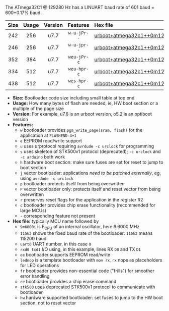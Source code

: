 The ATmega32C1 @ 129280 Hz has a LINUART baud rate of 601 baud = 600+0.17% baud.

|Size|Usage|Version|Features|Hex file|
|:-:|:-:|:-:|:-:|:--|
|242|256|u7.7|`w-u-jPr--`|[urboot+atmega32c1++0m129280i++++0k6_uart0_rxd4_txd3_lednop.hex](https://raw.githubusercontent.com/stefanrueger/urboot.hex/main/mcus/atmega32c1/internal_oscillator/fint++0m129280_Hz/br++++0k6_bps/urboot+atmega32c1++0m129280i++++0k6_uart0_rxd4_txd3_lednop.hex)|
|246|256|u7.7|`w-u-jpr--`|[urboot+atmega32c1++0m129280i++++0k6_uart0_rxd4_txd3_lednop_fr.hex](https://raw.githubusercontent.com/stefanrueger/urboot.hex/main/mcus/atmega32c1/internal_oscillator/fint++0m129280_Hz/br++++0k6_bps/urboot+atmega32c1++0m129280i++++0k6_uart0_rxd4_txd3_lednop_fr.hex)|
|352|384|u7.7|`weu-jPr-c`|[urboot+atmega32c1++0m129280i++++0k6_uart0_rxd4_txd3_ee_lednop_fr_ce.hex](https://raw.githubusercontent.com/stefanrueger/urboot.hex/main/mcus/atmega32c1/internal_oscillator/fint++0m129280_Hz/br++++0k6_bps/urboot+atmega32c1++0m129280i++++0k6_uart0_rxd4_txd3_ee_lednop_fr_ce.hex)|
|334|512|u7.7|`weu-hpr-c`|[urboot+atmega32c1++0m129280i++++0k6_uart0_rxd4_txd3_ee_lednop_fr_ce_hw.hex](https://raw.githubusercontent.com/stefanrueger/urboot.hex/main/mcus/atmega32c1/internal_oscillator/fint++0m129280_Hz/br++++0k6_bps/urboot+atmega32c1++0m129280i++++0k6_uart0_rxd4_txd3_ee_lednop_fr_ce_hw.hex)|
|438|512|u7.7|`wes-hpr-c`|[urboot+atmega32c1++0m129280i++++0k6_uart0_rxd4_txd3_ee_lednop_fr_ce_stk500_hw.hex](https://raw.githubusercontent.com/stefanrueger/urboot.hex/main/mcus/atmega32c1/internal_oscillator/fint++0m129280_Hz/br++++0k6_bps/urboot+atmega32c1++0m129280i++++0k6_uart0_rxd4_txd3_ee_lednop_fr_ce_stk500_hw.hex)|

- **Size:** Bootloader code size including small table at top end
- **Usage:** How many bytes of flash are needed, ie, HW boot section or a multiple of the page size
- **Version:** For example, u7.6 is an urboot version, o5.2 is an optiboot version
- **Features:**
  + `w` bootloader provides `pgm_write_page(sram, flash)` for the application at `FLASHEND-4+1`
  + `e` EEPROM read/write support
  + `u` uses urprotocol requiring `avrdude -c urclock` for programming
  + `s` uses skeleton of STK500v1 protocol (deprecated); `-c urclock` and `-c arduino` both work
  + `h` hardware boot section: make sure fuses are set for reset to jump to boot section
  + `j` vector bootloader: applications *need to be patched externally*, eg, using `avrdude -c urclock`
  + `p` bootloader protects itself from being overwritten
  + `P` vector bootloader only: protects itself and reset vector from being overwritten
  + `r` preserves reset flags for the application in the register R2
  + `c` bootloader provides chip erase functionality (recommended for large MCUs)
  + `-` corresponding feature not present
- **Hex file:** typically MCU name followed by
  + `9m6000i` is F<sub>CPU</sub> of an internal oscillator, here 9.6000 MHz
  + `115k2` shows the fixed baud rate of the bootloader: `115k2` means 115200 baud
  + `uart0` UART number, in this case `0`
  + `rxd0 txd1` I/O using, in this example, lines RX `D0` and TX `D1`
  + `ee` bootloader supports EEPROM read/write
  + `lednop` is a template bootloader with `mov rx,rx` nops as placeholders for LED operations
  + `fr` bootloader provides non-essential code ("frills") for smoother error handling
  + `ce` bootloader provides a chip erase command
  + `stk500` uses deprecated STK500v1 protocol to communicate with bootloader
  + `hw` hardware supported bootloader: set fuses to jump to the HW boot section, not to reset vector
